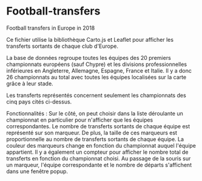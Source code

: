 # Football-transfers
Football transfers in Europe in 2018

Ce fichier utilise la bibliothèque Carto.js et Leaflet pour afficher les transferts sortants de chaque club d'Europe.

La base de données regroupe toutes les équipes des 20 premiers championnats européens (sauf Chypre) et les divisions professionnelles inférieures en Angleterre, Allemagne, Espagne, France et Italie. Il y a donc 26 championnats au total avec toutes les équipes localisées sur la carte grâce à leur stade.

Les transferts représentés concernent seulement les championnats des cinq pays cités ci-dessus.

Fonctionnalités :
Sur le côté, on peut choisir dans la liste déroulante un championnat en particulier pour n'afficher que les équipes correspondantes. Le nombre de transferts sortants de chaque équipe est représenté sur son marqueur. De plus, la taille de ces marqueurs est proportionnelle au nombre de transferts sortants de chaque équipe. La couleur des marqueurs change en fonction du championnat auquel l'équipe appartient.
Il y a également un compteur pour afficher le nombre total de transferts en fonction du championnat choisi.
Au passage de la souris sur un marqueur, l'équipe correspondante et le nombre de départs s'affichent dans une fenêtre popup.
